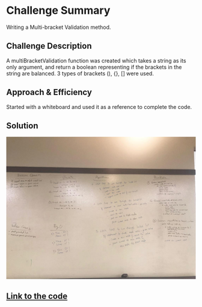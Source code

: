 # Challenge Summary
Writing a Multi-bracket Validation method.

## Challenge Description
A multiBracketValidation function was created which takes a string as its only argument, and return a boolean representing if the brackets in the string are balanced. 3 types of brackets (), {}, [] were used.

## Approach & Efficiency
Started with a whiteboard and used it as a reference to complete the code.

## Solution
![Whiteboard](https://github.com/kushshrestha01/data-structures-and-algorithms/blob/master/assets/linked_list.jpeg) <br/>

## [Link to the code](https://github.com/kushshrestha01/data-structures-and-algorithms/blob/master/401-code-challenges/src/main/java/linkedList/LinkedList.java)
